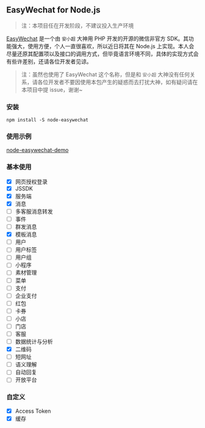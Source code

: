 
## EasyWechat for Node.js

> 注：本项目任在开发阶段，不建议投入生产环境

[EasyWechat](https://github.com/overtrue/wechat) 是一个由 `安小超` 大神用 PHP 开发的开源的微信非官方 SDK。其功能强大，使用方便，个人一直很喜欢，所以近日将其在 Node.js 上实现。本人会尽量还原其配置项以及接口的调用方式，但毕竟语言环境不同，具体的实现方式会有些许差别，还请各位开发者见谅。

> 注：虽然也使用了 EasyWechat 这个名称，但是和 `安小超` 大神没有任何关系，请各位开发者不要因使用本包产生的疑惑而去打扰大神，如有疑问请在本项目中提 issue，谢谢~


### 安装

`npm install -S node-easywechat`

### 使用示例

[node-easywechat-demo](https://github.com/hpyer/node-easywechat-demo)

### 基本使用

- [x] 网页授权登录
- [x] JSSDK
- [x] 服务端
- [x] 消息
- [ ] 多客服消息转发
- [ ] 事件
- [ ] 群发消息
- [x] 模板消息
- [ ] 用户
- [ ] 用户标签
- [ ] 用户组
- [ ] 小程序
- [ ] 素材管理
- [ ] 菜单
- [ ] 支付
- [ ] 企业支付
- [ ] 红包
- [ ] 卡券
- [ ] 小店
- [ ] 门店
- [ ] 客服
- [ ] 数据统计与分析
- [x] 二维码
- [ ] 短网址
- [ ] 语义理解
- [ ] 自动回复
- [ ] 开放平台

### 自定义

- [x] Access Token
- [x] 缓存
